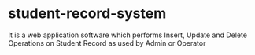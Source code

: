 # student-record-system
It is a web application software which performs Insert, Update and Delete Operations on Student Record as used by Admin or Operator
